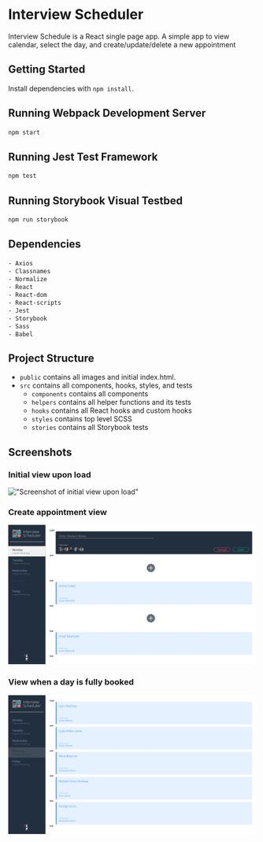 # Interview Scheduler

Interview Schedule is a React single page app. A simple app to view calendar, select the day, and create/update/delete a new appointment


## Getting Started

Install dependencies with `npm install`.

## Running Webpack Development Server

```sh
npm start
```

## Running Jest Test Framework

```sh
npm test
```

## Running Storybook Visual Testbed

```sh
npm run storybook
```

## Dependencies
    - Axios
    - Classnames
    - Normalize
    - React
    - React-dom
    - React-scripts
    - Jest
    - Storybook
    - Sass
    - Babel


## Project Structure
* `public` contains all images and initial index.html.
* `src` contains all components, hooks, styles, and tests
  * `components` contains all components
  * `helpers` contains all helper functions and its tests
  * `hooks` contains all React hooks and custom hooks
  * `styles` contains top level SCSS
  * `stories` contains all Storybook tests

## Screenshots

### Initial view upon load
!["Screenshot of initial view upon load"](docs/intial.png)

### Create appointment view 
!["Screenshot of create appointment upon clicking +"](docs/create_appointment.png)

### View when a day is fully booked
!["Screenshot of fully booked day](docs/fully_booked.png)
